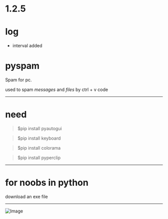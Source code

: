 1.2.5
============
# log
*  interval added

# pyspam

Spam for pc.

used to spam _messages_ and _files_ by ctrl + v code

---

# need
 

> $pip install pyautogui

> $pip install keyboard

> $pip install colorama

> $pip install pyperclip

---

# for noobs in python
download an exe file

---
![Image](https://cdn.discordapp.com/attachments/764810966004269076/786461212749463572/-1.png "icon")
